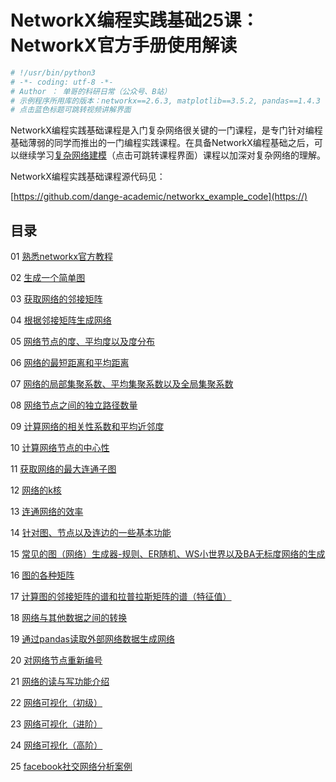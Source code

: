 # NetworkX编程实践基础25课：NetworkX官方手册使用解读

```python
# !/usr/bin/python3
# -*- coding: utf-8 -*-
# Author ： 单哥的科研日常（公众号、B站）
# 示例程序所用库的版本：networkx==2.6.3, matplotlib==3.5.2, pandas==1.4.3
# 点击蓝色标题可跳转视频讲解界面
```

NetworkX编程实践基础课程是入门复杂网络很关键的一门课程，是专门针对编程基础薄弱的同学而推出的一门编程实践课程。在具备NetworkX编程基础之后，可以继续学习[复杂网络建模](https://www.bilibili.com/video/BV1WR4y1G7kH/?vd_source=519dd7a4b1f4260ebe31140657f52698)（点击可跳转课程界面）课程以加深对复杂网络的理解。

NetworkX编程实践基础课程源代码见：

[https://github.com/dange-academic/networkx_example_code](https://)

## 目录

01 [熟悉networkx官方教程](https://www.bilibili.com/video/BV1Wa411N7NH/?spm_id_from=333.788&vd_source=519dd7a4b1f4260ebe31140657f52698)

02 [生成一个简单图](https://www.bilibili.com/video/BV1wB4y1r7zr/?spm_id_from=333.788&vd_source=519dd7a4b1f4260ebe31140657f52698)

03 [获取网络的邻接矩阵](https://www.bilibili.com/video/BV1gW4y1a7e1/?spm_id_from=333.788&vd_source=519dd7a4b1f4260ebe31140657f52698)

04 [根据邻接矩阵生成网络](https://www.bilibili.com/video/BV1bT411L7ZA/?spm_id_from=333.788&vd_source=519dd7a4b1f4260ebe31140657f52698)

05 [网络节点的度、平均度以及度分布](https://www.bilibili.com/video/BV1LW4y1Y7E5/?vd_source=519dd7a4b1f4260ebe31140657f52698)

06 [网络的最短距离和平均距离](https://www.bilibili.com/video/BV1na411P7yi/?spm_id_from=333.788&vd_source=519dd7a4b1f4260ebe31140657f52698)

07 [网络的局部集聚系数、平均集聚系数以及全局集聚系数](https://www.bilibili.com/video/BV1qD4y1z772/?spm_id_from=333.788&vd_source=519dd7a4b1f4260ebe31140657f52698)

08 [网络节点之间的独立路径数量](https://www.bilibili.com/video/BV1aB4y1x7fs/?spm_id_from=333.788&vd_source=519dd7a4b1f4260ebe31140657f52698)

09 [计算网络的相关性系数和平均近邻度](https://www.bilibili.com/video/BV1Kt4y1E7Q1/?spm_id_from=333.788&vd_source=519dd7a4b1f4260ebe31140657f52698)

10 [计算网络节点的中心性](https://www.bilibili.com/video/BV1NB4y1G7UN/?spm_id_from=333.788&vd_source=519dd7a4b1f4260ebe31140657f52698)

11 [获取网络的最大连通子图](https://www.bilibili.com/video/BV1ng411S7pP/?vd_source=519dd7a4b1f4260ebe31140657f52698)

12 [网络的k核](https://www.bilibili.com/video/BV1XD4y1B7ib/?vd_source=519dd7a4b1f4260ebe31140657f52698)

13 [连通网络的效率](https://www.bilibili.com/video/BV1b14y1s7mn/?spm_id_from=333.788&vd_source=519dd7a4b1f4260ebe31140657f52698)

14 [针对图、节点以及连边的一些基本功能](https://www.bilibili.com/video/BV1NG4y1r7Au/?spm_id_from=333.788&vd_source=519dd7a4b1f4260ebe31140657f52698)

15 [常见的图（网络）生成器-规则、ER随机、WS小世界以及BA无标度网络的生成](https://www.bilibili.com/video/BV1og411U7Ps/?spm_id_from=333.788&vd_source=519dd7a4b1f4260ebe31140657f52698)

16 [图的各种矩阵](https://www.bilibili.com/video/BV1dg411m71J/?spm_id_from=333.788&vd_source=519dd7a4b1f4260ebe31140657f52698)

17 [计算图的邻接矩阵的谱和拉普拉斯矩阵的谱（特征值）](https://www.bilibili.com/video/BV1dV4y1T7AK/?spm_id_from=333.788&vd_source=519dd7a4b1f4260ebe31140657f52698)

18 [网络与其他数据之间的转换](https://www.bilibili.com/video/BV1cg411U7af/?spm_id_from=333.788&vd_source=519dd7a4b1f4260ebe31140657f52698)

19 [通过pandas读取外部网络数据生成网络](https://www.bilibili.com/video/BV1yD4y1q7Ba/?spm_id_from=333.788&vd_source=519dd7a4b1f4260ebe31140657f52698)

20 [对网络节点重新编号](https://www.bilibili.com/video/BV1md4y1X756/?spm_id_from=333.788&vd_source=519dd7a4b1f4260ebe31140657f52698)

21 [网络的读与写功能介绍](https://www.bilibili.com/video/BV1pT411u7Vq/?vd_source=519dd7a4b1f4260ebe31140657f52698)

22 [网络可视化（初级）](https://www.bilibili.com/video/BV1se411M7hB/?spm_id_from=333.788&vd_source=519dd7a4b1f4260ebe31140657f52698)

23 [网络可视化（进阶）](https://www.bilibili.com/video/BV1NP4y1o77H/?spm_id_from=333.788&vd_source=519dd7a4b1f4260ebe31140657f52698)

24 [网络可视化（高阶）](https://www.bilibili.com/video/BV1mP411H7Vi/?spm_id_from=333.788&vd_source=519dd7a4b1f4260ebe31140657f52698)

25 [facebook社交网络分析案例](https://www.bilibili.com/video/BV1qd4y1B7j2/?spm_id_from=333.788&vd_source=519dd7a4b1f4260ebe31140657f52698)